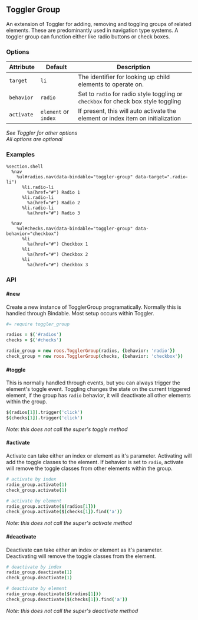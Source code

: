 
## Toggler Group

An extension of Toggler for adding, removing and toggling groups of related elements. These are predominantly used in navigation type systems. A toggler group can function either like radio buttons or check boxes.

### Options

Attribute  | Default              | Description
---------- | -------------------- | -------------------------------------------
`target`   | `li`                 | The identifier for looking up child elements to operate on.
`behavior` | `radio`              | Set to `radio` for radio style toggling or `checkbox` for check box style toggling
`activate` | `element` or `index` | If present, this will auto activate the element or index item on initialization


_See Toggler for other options_  
_All options are optional_


### Examples

```haml
%section.shell
  %nav
    %ul#radios.nav(data-bindable="toggler-group" data-target=".radio-li")
      %li.radio-li
        %a(href="#") Radio 1
      %li.radio-li
        %a(href="#") Radio 2
      %li.radio-li
        %a(href="#") Radio 3

  %nav
    %ul#checks.nav(data-bindable="toggler-group" data-behavior="checkbox")
      %li
        %a(href="#") Checkbox 1
      %li
        %a(href="#") Checkbox 2
      %li
        %a(href="#") Checkbox 3
```

### API

#### #new
Create a new instance of TogglerGroup programatically. Normally this is
handled through Bindable. Most setup occurs within Toggler. 

```coffee
#= require toggler_group

radios = $('#radios')
checks = $('#checks')

radio_group = new roos.TogglerGroup(radios, {behavior: 'radio'})
check_group = new roos.TogglerGroup(checks, {behavior: 'checkbox'})
```

#### #toggle
This is normally handled through events, but you can always trigger the
element's toggle event. Toggling changes the state on the current triggered
element, if the group has `radio` behavior, it will deactivate all other
elements within the group.

```coffee
$(radios[1]).trigger('click')
$(checks[1]).trigger('click')
```

_Note: this does not call the super's toggle method_

#### #activate
Activate can take either an index or element as it's parameter.
Activating will add the toggle classes to the element. If behavior is
set to `radio`, activate will remove the toggle classes from other
elements within the group.

```coffee
# activate by index
radio_group.activate(1)
check_group.activate(1)

# activate by element
radio_group.activate($(radios[1]))
check_group.activate($(checks[1]).find('a'))
```

_Note: this does not call the super's activate method_

#### #deactivate
Deactivate can take either an index or element as it's parameter.
Deactivating will remove the toggle classes from the element.

```coffee
# deactivate by index
radio_group.deactivate(1)
check_group.deactivate(1)

# deactivate by element
radio_group.deactivate($(radios[1]))
check_group.deactivate($(checks[1]).find('a'))
```

_Note: this does not call the super's deactivate method_

